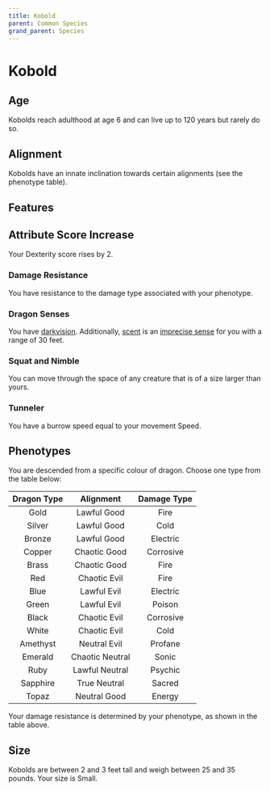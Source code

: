 ```yaml
---
title: Kobold
parent: Common Species
grand_parent: Species
---
```


# Kobold

## Age
Kobolds reach adulthood at age 6 and can live up to 120 years but rarely do so.

## Alignment
Kobolds have an innate inclination towards certain alignments (see the phenotype table).

## Features

## Attribute Score Increase
Your Dexterity score rises by 2.

### Damage Resistance
You have resistance to the damage type associated with your phenotype.

### Dragon Senses
You have [darkvision](https://stormchaserroleplaying.com/stormchaserRPG/General/Perception/Special/#darkvision). Additionally, [scent](https://stormchaserroleplaying.com/stormchaserRPG/General/Perception/Special/#scent) is an [imprecise sense](https://stormchaserroleplaying.com/stormchaserRPG/General/Perception/Senses/#imprecise-senses) for you with a range of 30 feet.

### Squat and Nimble
You can move through the space of any creature that is of a size larger than yours.

### Tunneler
You have a burrow speed equal to your movement Speed.

## Phenotypes
You are descended from a specific colour of dragon. Choose one type from the table below:

| Dragon Type | Alignment | Damage Type |
|:-----------:|:---------:|:-----------:|
| Gold     | Lawful Good     | Fire      |
| Silver   | Lawful Good     | Cold      |
| Bronze   | Lawful Good     | Electric  |
| Copper   | Chaotic Good    | Corrosive |
| Brass    | Chaotic Good    | Fire      |
| Red      | Chaotic Evil    | Fire      |
| Blue     | Lawful Evil     | Electric  |
| Green    | Lawful Evil     | Poison    |
| Black    | Chaotic Evil    | Corrosive |
| White    | Chaotic Evil    | Cold      |
| Amethyst | Neutral Evil    | Profane   |
| Emerald  | Chaotic Neutral | Sonic     |
| Ruby     | Lawful Neutral  | Psychic   |
| Sapphire | True Neutral    | Sacred    |
| Topaz    | Neutral Good    | Energy    |

Your damage resistance is determined by your phenotype, as shown in the table above.

## Size
Kobolds are between 2 and 3 feet tall and weigh between 25 and 35 pounds. Your size is Small.
